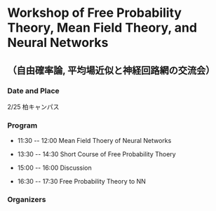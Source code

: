 
# Workshop of Free Probability Theory, Mean Field Theory, and Neural Networks
## （自由確率論, 平均場近似と神経回路網の交流会）


###  Date and Place
2/25
柏キャンパス


###  Program


- 11:30 -- 12:00  Mean Field Thoery of Neural Networks

- 13:30 -- 14:30  Short Course of Free Probability Thoery


- 15:00 -- 16:00  Discussion


- 16:30 -- 17:30  Free Probability Theory to NN



### Organizers

